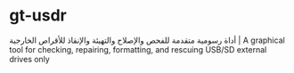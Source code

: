 # gt-usdr
أداة رسومية متقدمة للفحص والإصلاح والتهيئة والإنقاذ للأقراص الخارجية | A graphical tool for checking, repairing, formatting, and rescuing USB/SD external drives only
